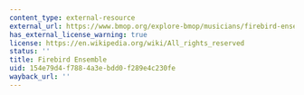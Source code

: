 ```yaml
---
content_type: external-resource
external_url: https://www.bmop.org/explore-bmop/musicians/firebird-ensemble
has_external_license_warning: true
license: https://en.wikipedia.org/wiki/All_rights_reserved
status: ''
title: Firebird Ensemble
uid: 154e79d4-f788-4a3e-bdd0-f289e4c230fe
wayback_url: ''
---
```

